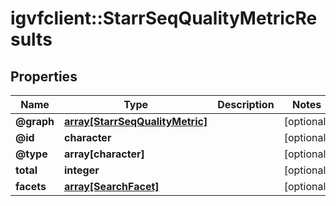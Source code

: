 # igvfclient::StarrSeqQualityMetricResults


## Properties
Name | Type | Description | Notes
------------ | ------------- | ------------- | -------------
**@graph** | [**array[StarrSeqQualityMetric]**](StarrSeqQualityMetric.md) |  | [optional] 
**@id** | **character** |  | [optional] 
**@type** | **array[character]** |  | [optional] 
**total** | **integer** |  | [optional] 
**facets** | [**array[SearchFacet]**](SearchFacet.md) |  | [optional] 


